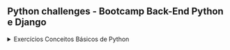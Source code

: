 ## Python challenges - Bootcamp Back-End Python e Django


<details>
  <summary>Exercícios Conceitos Básicos de Python</summary> <br>
  
  1️⃣ **Faça um Programa que peça dois números, realize as principais operações soma, subtração, multiplicação, divisão**

  2️⃣ **Peça ao usuário para informar o ano de nascimento. Em seguida, calcule e imprima a idade atual.**

  3️⃣ **Faça um Programa que peça a quantidade de quilômetros, transforme em metros, centímetros e milímetros.**

  4️⃣ **Receba do usuário a quantidade de litros de combustível consumidos e a distância percorrida. Calcule e imprima o consumo médio em km/l.**

  5️⃣ **Escreva um programa que calcule o salário líquido. Lembrando de declarar o salário bruto e o percentual de desconto do Imposto de Renda.**
  - Renda até R$ 1.903,98: isento de imposto de renda;
  - Renda entre R$ 1.903,99 e R$ 2.826,65: alíquota de 7,5%;
  - Renda entre R$ 2.826,66 e R$ 3.751,05: alíquota de 15%;
  - Renda entre R$ 3.751,06 e R$ 4.664,68: alíquota de 22,5%;
  - Renda acima de R$ 4.664,68: alíquota máxima de 27,5%.

  6️⃣ **Escreva um programa que calcule o tempo de uma viagem. Faça um comparativo do mesmo percurso de avião, carro e ônibus. Levando em consideração:**
  - avião = 600 km/h
  - carro = 100 km/h
  - ônibus = 80 km/h

  7️⃣ **Solicite ao usuário o peso em kg e a altura em metros. Calcule e imprima o Índice de Massa Corporal (IMC) usando a fórmula: IMC = peso / (altura x altura).**

  8️⃣ **Faça um Programa que pergunte quanto você ganha por hora e o número de horas trabalhadas no mês. Calcule e mostre o total do seu salário no referido mês.**

  9️⃣ **Solicite ao usuário o número de horas de exercício físico por semana. Calcule o total de calorias queimadas em um mês, considerando uma média de 5 calorias por minuto de exercício.**

🔟 **Faça um Programa que utilize 4 variáveis como preferir e no final print uma mensagem amigável utilizando as variáveis criadas.**
  - Exemplos de variáveis: nome, idade, lugar, profissão.
  - Exemplo de retorno: Olá Maria, prazer te conhecer. Sou de São Paulo também e estou migrando de área.
</details>
